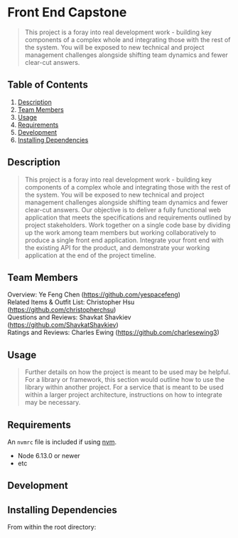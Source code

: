 # Front End Capstone

> This project is a foray into real development work - building key components of a complex whole and integrating those with the rest of the system. You will be exposed to new technical and project management challenges alongside shifting team dynamics and fewer clear-cut answers.

## Table of Contents

1. [Description](#Description)
2. [Team Members](#Team_Members)
3. [Usage](#Usage)
4. [Requirements](#requirements)
5. [Development](#development)
6. [Installing Dependencies](#Installing_Dependencies)

## Description

> This project is a foray into real development work - building key components of a complex whole and integrating those with the rest of the system. You will be exposed to new technical and project management challenges alongside shifting team dynamics and fewer clear-cut answers. Our objective is to deliver a fully functional web application that meets the specifications and requirements outlined by project stakeholders. Work together on a single code base by dividing up the work among team members but working collaboratively to produce a single front end application. Integrate your front end with the existing API for the product, and demonstrate your working application at the end of the project timeline.

## Team Members

Overview: Ye Feng Chen (https://github.com/yespacefeng)<br/>
Related Items & Outfit List: Christopher Hsu (https://github.com/christopherchsu)<br/>
Questions and Reviews: Shavkat Shavkiev (https://github.com/ShavkatShavkiev)<br/>
Ratings and Reviews: Charles Ewing (https://github.com/charlesewing3)<br/>

## Usage

> Further details on how the project is meant to be used may be helpful. 
> For a library or framework, this section would outline how to use the library within another project. 
> For a service that is meant to be used within a larger project architecture, instructions on how to integrate may be necessary.

## Requirements

An `nvmrc` file is included if using [nvm](https://github.com/creationix/nvm).

- Node 6.13.0 or newer
- etc

## Development

## Installing Dependencies
From within the root directory:

